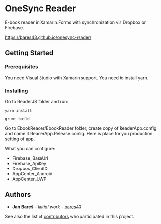 ﻿# OneSync Reader

E-book reader in Xamarin.Forms with synchronization via Dropbox or Firebase.

https://bares43.github.io/onesync-reader/

## Getting Started

### Prerequisites
You need Visual Studio with Xamarin support.
You need to install yarn.

### Installing

Go to ReaderJS folder and run:

```
yarn install
```
```
grunt build
```

Go to EbookReader/EbookReader folder, create copy of ReaderApp.config and name it ReaderApp.Release.config. Here is place for you production setting of app.

What you can configure:
* Firebase_BaseUrl
* Firebase_ApiKey
* Dropbox_ClientID
* AppCenter_Android
* AppCenter_UWP

## Authors

* **Jan Bareš** - *Initial work* - [bares43](https://github.com/bares43)

See also the list of [contributors](https://github.com/bares43/thesis-ebook-reader/graphs/contributors) who participated in this project.